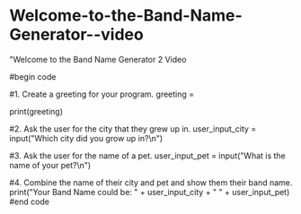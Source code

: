 # Welcome-to-the-Band-Name-Generator--video
"Welcome to the Band Name Generator 2 Video 

#begin code

#1. Create a greeting for your program.
greeting =

print(greeting)

#2. Ask the user for the city that they grew up in.
user_input_city = input("Which city did you grow up in?\n")

#3. Ask the user for the name of a pet.
user_input_pet = input("What is the name of your pet?\n")

#4. Combine the name of their city and pet and show them their band name.
print("Your Band Name could be: " + user_input_city + " " + user_input_pet)
#end code
